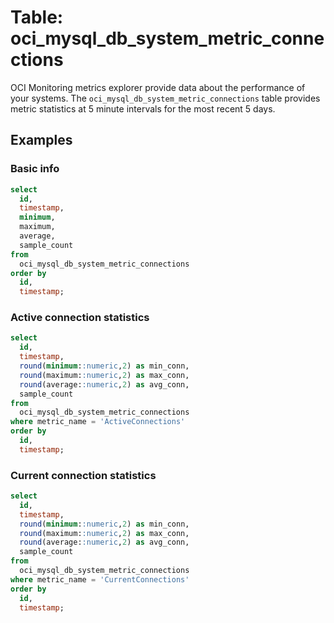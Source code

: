 # Table: oci_mysql_db_system_metric_connections

OCI Monitoring metrics explorer provide data about the performance of your systems. The `oci_mysql_db_system_metric_connections` table provides metric statistics at 5 minute intervals for the most recent 5 days.

## Examples

### Basic info

```sql
select
  id,
  timestamp,
  minimum,
  maximum,
  average,
  sample_count
from
  oci_mysql_db_system_metric_connections
order by
  id,
  timestamp;
```

### Active connection statistics

```sql
select
  id,
  timestamp,
  round(minimum::numeric,2) as min_conn,
  round(maximum::numeric,2) as max_conn,
  round(average::numeric,2) as avg_conn,
  sample_count
from
  oci_mysql_db_system_metric_connections
where metric_name = 'ActiveConnections'
order by
  id,
  timestamp;
```

### Current connection statistics

```sql
select
  id,
  timestamp,
  round(minimum::numeric,2) as min_conn,
  round(maximum::numeric,2) as max_conn,
  round(average::numeric,2) as avg_conn,
  sample_count
from
  oci_mysql_db_system_metric_connections
where metric_name = 'CurrentConnections'
order by
  id,
  timestamp;
```
